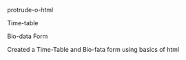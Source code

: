 protrude-o-html

Time-table

Bio-data Form


Created a Time-Table and Bio-fata form using basics of html


